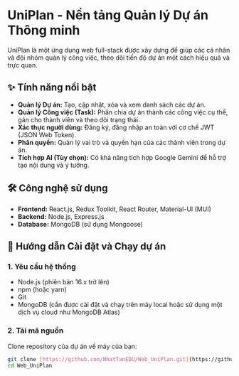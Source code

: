 # UniPlan - Nền tảng Quản lý Dự án Thông minh

UniPlan là một ứng dụng web full-stack được xây dựng để giúp các cá nhân và đội nhóm quản lý công việc, theo dõi tiến độ dự án một cách hiệu quả và trực quan.

## ✨ Tính năng nổi bật

- **Quản lý Dự án:** Tạo, cập nhật, xóa và xem danh sách các dự án.
- **Quản lý Công việc (Task):** Phân chia dự án thành các công việc cụ thể, gán cho thành viên và theo dõi trạng thái.
- **Xác thực người dùng:** Đăng ký, đăng nhập an toàn với cơ chế JWT (JSON Web Token).
- **Phân quyền:** Quản lý vai trò và quyền hạn của các thành viên trong dự án.
- **Tích hợp AI (Tùy chọn):** Có khả năng tích hợp Google Gemini để hỗ trợ tạo nội dung và ý tưởng.



## 🛠️ Công nghệ sử dụng

* **Frontend:** React.js, Redux Toolkit, React Router, Material-UI (MUI)
* **Backend:** Node.js, Express.js
* **Database:** MongoDB (sử dụng Mongoose)

## 🚀 Hướng dẫn Cài đặt và Chạy dự án

### 1. Yêu cầu hệ thống

* Node.js (phiên bản 16.x trở lên)
* npm (hoặc yarn)
* Git
* MongoDB (cần được cài đặt và chạy trên máy local hoặc sử dụng một dịch vụ cloud như MongoDB Atlas)

### 2. Tải mã nguồn

Clone repository của dự án về máy của bạn:

```bash
git clone [https://github.com/NhatTanEDU/Web_UniPlan.git](https://github.com/NhatTanEDU/Web_UniPlan.git)
cd Web_UniPlan